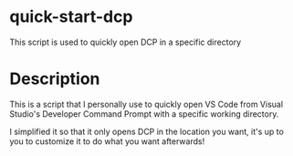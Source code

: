 # quick-start-dcp
This script is used to quickly open DCP in a specific directory

# Description
This is a script that I personally use to quickly open VS Code from Visual Studio's Developer Command Prompt with a specific working directory.

I simplified it so that it only opens DCP in the location you want, it's up to you to customize it to do what you want afterwards!
